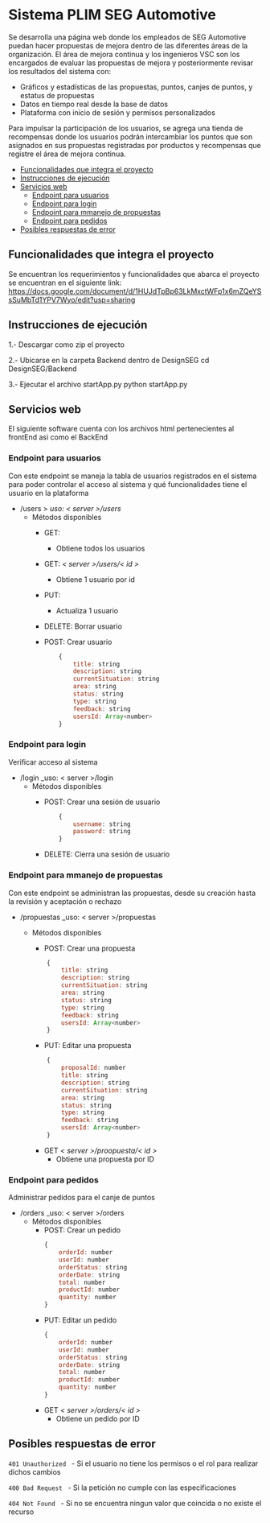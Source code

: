# Sistema PLIM SEG Automotive 

Se desarrolla una página web donde los empleados de SEG Automotive puedan hacer propuestas de mejora dentro de las diferentes áreas de la organización. El área de mejora continua y los ingenieros VSC son los encargados de evaluar las propuestas de mejora y posteriormente revisar los resultados del sistema con:
* Gráficos y estadísticas de las propuestas, puntos, canjes de puntos, y estatus de propuestas
* Datos en tiempo real desde la base de datos
* Plataforma con inicio de sesión y permisos personalizados

Para impulsar la participación de los usuarios, se agrega una tienda de recompensas donde los usuarios podrán intercambiar los puntos que son asignados en sus propuestas registradas por productos y recompensas que registre el área de mejora continua.

 * [Funcionalidades que integra el proyecto](#funcionalidades-que-integra-el-proyecto)
 * [Instrucciones de ejecución](#instrucciones-de-ejecuci-n)
 * [Servicios web](#servicios-web)
   + [Endpoint para usuarios](#endpoint-para-usuarios)
   + [Endpoint para login](#endpoint-para-login)
   + [Endpoint para mmanejo de propuestas](#endpoint-para-mmanejo-de-propuestas)
   + [Endpoint para pedidos](#endpoint-para-pedidos)
 * [Posibles respuestas de error](#posibles-respuestas-de-error)

## Funcionalidades que integra el proyecto

Se encuentran los requerimientos y funcionalidades que abarca el proyecto se encuentran en el siguiente link: 
https://docs.google.com/document/d/1HUJdTpBp63LkMxctWFp1x6mZQeYSsSuMbTd1YPV7Wyo/edit?usp=sharing 

## Instrucciones de ejecución
1.- Descargar como zip el proyecto

2.- Ubicarse en la carpeta Backend dentro de DesignSEG
        cd DesignSEG/Backend
        
3.- Ejecutar el archivo startApp.py 
       python startApp.py
       
## Servicios web

El siguiente software cuenta con los archivos html pertenecientes al frontEnd asi como el BackEnd

### Endpoint para usuarios
Con este endpoint se maneja la tabla de usuarios registrados en el sistema para poder controlar el acceso al sistema y qué funcionalidades tiene el usuario en la plataforma

* /users  > 
    _uso: < server  >/users_ 
     * Métodos disponibles
        * GET:
            * Obtiene todos los usuarios
        * GET: _< server  >/users/< id >_ 
            * Obtiene 1 usuario por id
        * PUT:
            * Actualiza 1 usuario 

        * DELETE: Borrar usuario  

        * POST: Crear usuario   
        
            ```js
                {
                    title: string
                    description: string
                    currentSituation: string
                    area: string
                    status: string
                    type: string
                    feedback: string
                    usersId: Array<number>
                } 
            ```

### Endpoint para login
Verificar acceso al sistema 

* /login
    _uso: < server  >/login 
    * Métodos disponibles
        * POST: Crear una sesión de usuario

            ```js
                {
                    username: string
                    password: string
                }
            ```

        * DELETE: Cierra una sesión de usuario
     
### Endpoint para mmanejo de propuestas
Con este endpoint se administran las propuestas, desde su creación hasta la revisión y aceptación o rechazo

* /propuestas
    _uso: < server  >/propuestas 
    * Métodos disponibles
        * POST: Crear una propuesta

        ```js
            {
                title: string
                description: string
                currentSituation: string
                area: string
                status: string
                type: string
                feedback: string
                usersId: Array<number>
            }
        ```


        * PUT: Editar una propuesta
        ```js
            {
                proposalId: number
                title: string
                description: string
                currentSituation: string
                area: string
                status: string
                type: string
                feedback: string
                usersId: Array<number>
            }
        ```
        * GET _< server >/proopuesta/< id >_
            * Obtiene una propuesta por ID

### Endpoint para pedidos
Administrar pedidos para el canje de puntos 

* /orders
    _uso: < server  >/orders 
    * Métodos disponibles
        * POST: Crear un pedido
            ```js
            {
                orderId: number
                userId: number
                orderStatus: string
                orderDate: string
                total: number
                productId: number
                quantity: number
            }
            ```
        * PUT: Editar un pedido
            ```js
            {
                orderId: number
                userId: number
                orderStatus: string
                orderDate: string
                total: number
                productId: number
                quantity: number
            }
            ```
        * GET _< server >/orders/< id >_
            * Obtiene un pedido por ID

## Posibles respuestas de error

```401 Unauthorized ```  - Si el usuario no tiene los permisos o el rol para realizar dichos cambios

```400 Bad Request ```  - Si la petición no cumple con las especificaciones

```404 Not Found ```   -  Si no se encuentra ningun valor que coincida o no existe el recurso
